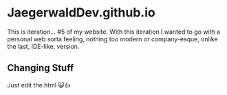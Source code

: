 # JaegerwaldDev.github.io
This is iteration... #5 of my website. With this iteration I wanted to go with a personal web sorta feeling, nothing too modern or company-esque, unlike the last, IDE-like, version.

## Changing Stuff
Just edit the html 😺👍
